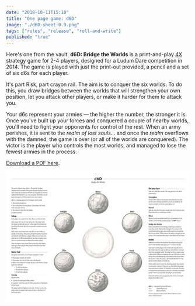 ```yaml
---
date: "2018-10-11T15:10"
title: "One page game: d6D"
image: "./d6D-sheet-0.9.png"
tags: ["rules", "release", "roll-and-write"]
published: "true"
---
```


Here's one from the vault. **d6D: Bridge the Worlds** is a print-and-play [4X](https://en.wikipedia.org/wiki/4X) strategy game for 2-4 players, designed for a Ludum Dare competition in 2014. The game is played with just the print-out provided, a pencil and a set of six d6s for each player.

It's part Risk, part crayon rail. The aim is to conquer the six worlds. To do this, you draw bridges between the worlds that will strengthen your own position, let you attack other players, or make it harder for them to attack you.

Your d6s represent your armies — the higher the number, the stronger it is. Once you've built up your forces and conquered a couple of nearby worlds, you'll need to fight your opponents for control of the rest. When an army perishes, it is sent to the _realm of lost souls_... and once the _realm_ overflows with the damned, the game is over (or all of the worlds are conquered). The victor is the player who controls the most worlds, and managed to lose the fewest armies in the process.

[Download a PDF here](./d6D-sheet-0.9.pdf).

[![Downloadable game of d6D](./d6D-sheet-0.9.png)](./d6D-sheet-0.9.pdf)

